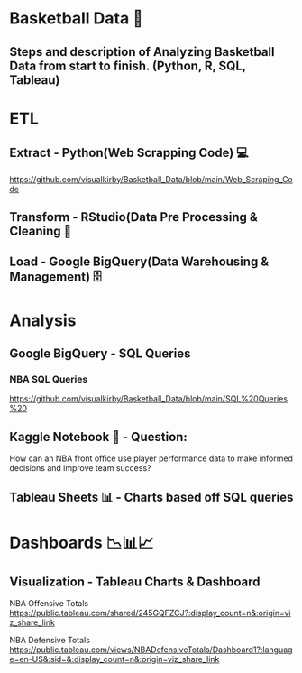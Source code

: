 # Basketball Data 🏀
## Steps and description of Analyzing Basketball Data from start to finish. (Python, R, SQL, Tableau)

# ETL
## Extract - Python(Web Scrapping Code) 💻
https://github.com/visualkirby/Basketball_Data/blob/main/Web_Scraping_Code

## Transform - RStudio(Data Pre Processing & Cleaning 🧹

## Load - Google BigQuery(Data Warehousing & Management) 🗄

# Analysis
## Google BigQuery - SQL Queries 
### NBA SQL Queries
https://github.com/visualkirby/Basketball_Data/blob/main/SQL%20Queries%20

## Kaggle Notebook 📓 - Question: 
How can an NBA front office use player performance data to make informed decisions and improve team success?

## Tableau Sheets 📊 - Charts based off SQL queries 

# Dashboards  📉📊📈
## Visualization - Tableau Charts & Dashboard
NBA Offensive Totals
https://public.tableau.com/shared/245GQFZCJ?:display_count=n&:origin=viz_share_link

NBA Defensive Totals 
https://public.tableau.com/views/NBADefensiveTotals/Dashboard1?:language=en-US&:sid=&:display_count=n&:origin=viz_share_link